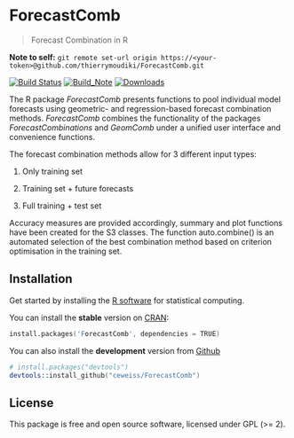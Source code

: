 # ForecastComb
>Forecast Combination in R

**Note to self:** `git remote set-url origin https://<your-token>@github.com/thierrymoudiki/ForecastComb.git`

[![Build Status](https://img.shields.io/travis/ceweiss/ForecastComb/master.svg)](https://travis-ci.org/ceweiss/ForecastComb)
[![Build_Note](http://www.r-pkg.org/badges/version/ForecastComb)](https://cran.r-project.org/package=ForecastComb)
[![Downloads](http://cranlogs.r-pkg.org/badges/grand-total/ForecastCombinations)](https://cran.r-project.org/package=ForecastComb)

The R package *ForecastComb*  presents functions to pool individual model forecasts
using geometric- and regression-based forecast combination methods.  *ForecastComb* combines the functionality of the packages *ForecastCombinations* and *GeomComb* under a unified user interface and convenience functions.

The forecast combination methods allow for 3 different input types:

1) Only training set

2) Training set + future forecasts

3) Full training + test set

Accuracy measures are provided accordingly, summary and plot functions have
been created for the S3 classes. The function auto.combine() is an automated
selection of the best combination method based on criterion optimisation in
the training set.

## Installation
Get started by installing the [R software](https://www.r-project.org/) for statistical computing.

You can install the **stable** version on [CRAN](https://cran.r-project.org/package=ForecastComb):

```s
install.packages('ForecastComb', dependencies = TRUE)
```

You can also install the **development** version from
[Github](https://github.com/ceweiss/ForecastComb)

```s
# install.packages("devtools")
devtools::install_github("ceweiss/ForecastComb")
```

## License

This package is free and open source software, licensed under GPL (>= 2).


